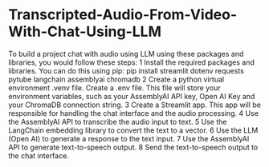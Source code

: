 # Transcripted-Audio-From-Video-With-Chat-Using-LLM

To build a project chat with audio using LLM using these packages 
and libraries, you would follow these steps:
1 Install the required packages and libraries. You can do this using pip:
pip install streamlit dotenv requests pytube langchain assemblyai chromadb
2 Create a python virtual environment .venv file. Create a .env file. This file will store your environment variables, such as your 
AssemblyAI API key, Open AI Key and your ChromaDB connection string.
3 Create a Streamlit app. This app will be responsible for handling the chat 
interface and the audio processing.
4 Use the AssemblyAI API to transcribe the audio input to text.
5 Use the LangChain embedding library to convert the text to a vector.
6 Use the LLM (Open AI) to generate a response to the text input.
7 Use the AssemblyAI API to generate text-to-speech output.
8 Send the text-to-speech output to the chat interface.
